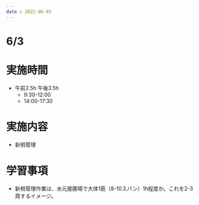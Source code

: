 ```yaml
--- 
date : 2022-06-03
--- 
```


# 6/3
  
# 実施時間

- 午前2.5h 午後3.5h
    - 9:30-12:00
    - 14:00-17:30

# 実施内容

- 新梢管理

# 学習事項

- 新梢管理作業は、水元屋圃場で大体1筋（8-10スパン）1h程度か。これを2-3周するイメージ。
